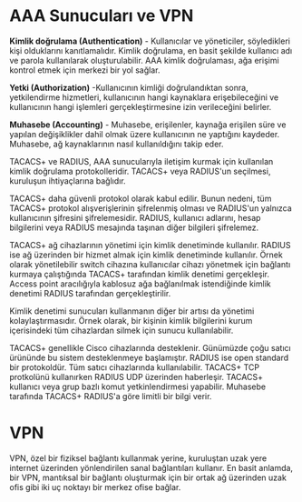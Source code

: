 # AAA Sunucuları ve VPN

**Kimlik doğrulama (Authentication)** - Kullanıcılar ve yöneticiler, söyledikleri kişi olduklarını kanıtlamalıdır.
Kimlik doğrulama, en basit şekilde kullanıcı adı ve parola kullanılarak oluşturulabilir. AAA kimlik doğrulaması, ağa erişimi kontrol etmek için merkezi bir yol sağlar.

**Yetki (Authorization)** -Kullanıcının kimliği doğrulandıktan sonra, yetkilendirme hizmetleri, kullanıcının hangi kaynaklara erişebileceğini ve kullanıcının hangi işlemleri gerçekleştirmesine izin verileceğini belirler.

**Muhasebe (Accounting)** - Muhasebe, erişilenler, kaynağa erişilen süre ve yapılan değişiklikler dahil olmak üzere kullanıcının ne yaptığını kaydeder.
Muhasebe, ağ kaynaklarının nasıl kullanıldığını takip eder.

TACACS+ ve RADIUS, AAA sunucularıyla iletişim kurmak için kullanılan kimlik doğrulama protokolleridir. TACACS+ veya RADIUS'un seçilmesi, kuruluşun ihtiyaçlarına bağlıdır.

TACACS+ daha güvenli protokol olarak kabul edilir. Bunun nedeni, tüm TACACS+ protokol alışverişlerinin şifrelenmiş olması ve RADIUS'un yalnızca kullanıcının şifresini şifrelemesidir. RADIUS, kullanıcı adlarını, hesap bilgilerini veya RADIUS mesajında taşınan diğer bilgileri şifrelemez.

TACACS+ ağ cihazlarının yönetimi için kimlik denetiminde kullanılır. RADIUS ise ağ üzerinden bir hizmet almak için kimlik denetiminde kullanılır.  Örnek olarak yönetilebilir switch cihazına kullanıcılar cihazı yönetmek için bağlantı kurmaya çalıştığında TACACS+ tarafından kimlik denetimi gerçekleşir. Access point aracılığıyla kablosuz ağa bağlanılmak istendiğinde kimlik denetimi RADIUS tarafından gerçekleştirilir. 

Kimlik denetimi sunucuları kullanmanın diğer bir artısı da yönetimi kolaylaştırmasıdır. Örnek olarak, bir kişinin kimlik bilgilerini kurum içerisindeki tüm cihazlardan silmek için sunucu kullanılabilir. 

TACACS+ genellikle Cisco cihazlarında desteklenir. Günümüzde çoğu satıcı ürününde bu sistem desteklenmeye başlamıştır. RADIUS ise open standard bir protokoldür. Tüm satıcı cihazlarında kullanılabilir. TACACS+ TCP protkolünü kullanırken RADIUS UDP üzerinden haberleşir. TACACS+ kullanıcı veya grup bazlı komut yetkinlendirmesi yapabilir. Muhasebe tarafında TACACS+ RADIUS'a göre limitli bir bilgi verir. 

# VPN

VPN, özel bir fiziksel bağlantı kullanmak yerine, kuruluştan uzak yere internet üzerinden yönlendirilen sanal bağlantıları kullanır. En basit anlamda, bir VPN, mantıksal bir bağlantı oluşturmak için bir ortak ağ üzerinden uzak ofis gibi iki uç noktayı bir merkez ofise bağlar. 
